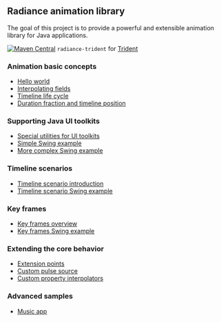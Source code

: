 ## Radiance animation library

The goal of this project is to provide a powerful and extensible animation library for Java applications.

[![Maven Central](https://maven-badges.herokuapp.com/maven-central/org.pushing-pixels/radiance-trident/badge.svg)](https://maven-badges.herokuapp.com/maven-central/org.pushing-pixels/radiance-trident) `radiance-trident` for [Trident](docs/trident/trident.md)

### Animation basic concepts

* [Hello world](TimelineOverview.md)
* [Interpolating fields](TimelineInterpolatingFields.md)
* [Timeline life cycle](TimelineLifecycle.md)
* [Duration fraction and timeline position](TimelineAdditionalConfiguration.md)

### Supporting Java UI toolkits

* [Special utilities for UI toolkits](UIToolkitSupport.md)
* [Simple Swing example](SimpleSwingExample.md)
* [More complex Swing example](ParallelSwingTimelines.md)

### Timeline scenarios

* [Timeline scenario introduction](TimelineScenarioIntroduction.md)
* [Timeline scenario Swing example](SimpleTimelineScenario.md)

### Key frames

* [Key frames overview](KeyFrameOverview.md)
* [Key frames Swing example](KeyFrameExample.md)

### Extending the core behavior

* [Extension points](ExtensionPoints.md)
* [Custom pulse source](CustomPulseSource.md)
* [Custom property interpolators](CustomPropertyInterpolators.md)

### Advanced samples

* [Music app](musicapp/overview.md)
